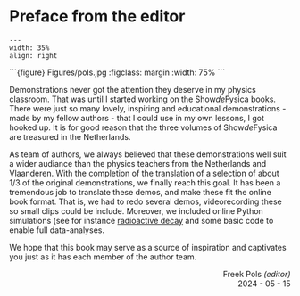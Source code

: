 # Preface from the editor

<div style="clear: both;">

```{figure} ../figures/busy.png
---
width: 35%
align: right
```

</div>
```{figure} Figures/pols.jpg
:figclass: margin
:width: 75%
```

Demonstrations never got the attention they deserve in my physics classroom. That was until I started working on the Show*de*Fysica books. There were just so many lovely, inspiring and educational demonstrations - made by my fellow authors - that I could use in my own lessons, I got hooked up. It is for good reason that the three volumes of Show*de*Fysica are treasured in the Netherlands.

As team of authors, we always believed that these demonstrations well suit a wider audiance than the physics teachers from the Netherlands and Vlaanderen. With the completion of the translation of a selection of about 1/3 of the original demonstrations, we finally reach this goal. It has been a tremendous job to translate these demos, and make these fit the online book format. That is, we had to redo several demos, videorecording these so small clips could be include. Moreover, we included online Python simulations (see for instance [radioactive decay](../demos/demo97/demo97.ipynb) and some basic code to enable full data-analyses. 

We hope that this book may serve as a source of inspiration and captivates you just as it has each member of the author team.

<div align="right">

Freek Pols *(editor)*<br>
2024 - 05 - 15

</div>
